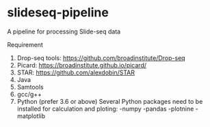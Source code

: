 # slideseq-pipeline
A pipeline for processing Slide-seq data

Requirement
1) Drop-seq tools: https://github.com/broadinstitute/Drop-seq
2) Picard: https://broadinstitute.github.io/picard/
3) STAR: https://github.com/alexdobin/STAR
4) Java
5) Samtools
6) gcc/g++
7) Python (prefer 3.6 or above)
	Several Python packages need to be installed for calculation and ploting:
	-numpy
	-pandas
	-plotnine
	-matplotlib
    
